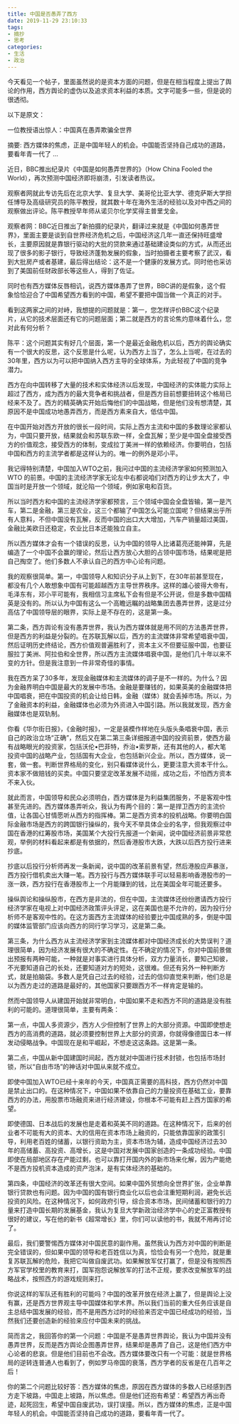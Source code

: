 ```yaml
---
title: 中国是否愚弄了西方
date: 2019-11-29 23:10:33
tags: 
- 摘抄
- 思考
categories:
- 生活
- 政治
---
```


今天看见一个帖子，里面虽然说的是资本方面的问题，但是在相当程度上提出了舆论的作用，西方舆论的虚伪以及追求资本利益的本质。文字可能多一些，但是说的很透彻。


以下是原文：

一位教授语出惊人：中国真在愚弄欺骗全世界

摘要: 西方媒体的焦虑，正是中国年轻人的机会。中国能否坚持自己成功的道路，要看年青一代了 ...

近日，BBC推出纪录片《中国是如何愚弄世界的》（How China Fooled the World），再次预测中国经济即将崩溃，引发读者热议。

观察者网就此专访先后在北京大学、复旦大学、美哥伦比亚大学、德克萨斯大学担任博导及高级研究员的陈平教授，就其数十年在海外生活的经验以及对中西之间的观察做出评论。陈平教授早年师从诺贝尔化学奖得主普里戈金。

观察者网：BBC近日推出了新拍摄的纪录片，翻译过来就是《中国如何愚弄世界》，里面主要是谈到自世界经济危机之后，中国经济这几年一直还保持旺盛增长，主要原因就是靠银行驱动的大批的贷款来通过基础建设类似的方式，从而还出现了很多的影子银行，导致经济蓬勃发展的假象，当时拍摄者主要考察了武汉，看到大批房产或者基建，最后得出结论：这不是一个健康的发展方式。同时他也采访到了美国前任财政部长等这些人，得到了佐证。

同时也有西方媒体反唇相讥，说西方媒体愚弄了世界，BBC讲的是假象，这个假象恰恰迎合了中国希望西方看到的中国，希望不要把中国当做一个真正的对手。

看到这两家之间的对峙，我想提的问题就是：第一，您怎样评价BBC这个纪录片，从它的技术层面还有它的问题层面；第二就是西方的言论焦灼意味着什么，您对此有何分析？


陈平：这个问题其实有好几个层面，第一个是最近金融危机以后，西方的舆论确实有一个很大的反思，这个反思是什么呢，认为西方上当了，怎么上当呢，在过去的30年里，西方以为可以把中国纳入西方主导的全球体系，为此轻视了中国的竞争潜力。


西方在向中国转移了大量的技术和实体经济以后发现，中国经济的实体能力实际上超过了西方，成为西方的最大竞争者和挑战者，但是西方目前想要扭转这个格局已经来不及了。西方的精英确实开始后悔他们的中国战略，但是他们没有想清楚，其原因不是中国成功地愚弄西方，而是西方素来自大，低估中国。


在中国开始对西方开放的很长一段时间，实际上西方主流和中国的多数理论家都认为，中国只要开放，结果就会和苏联东欧一样，全盘瓦解；至少是中国全盘接受西方的价值观念，接受西方的体制，变成拉丁美洲一样的依赖经济。你要明白，包括中国和西方的主流学者都是这样认为的。唯一的例外是邓小平。


我记得特别清楚，中国加入WTO之前，我问过中国的主流经济学家如何预测加入WTO 的前景。中国的主流经济学家无论左中右都说咱们对西方的让步太大了，中国当时是开放一个领域，就沦陷一个领域，例如家电和百货。


所以当时西方和中国的主流经济学家都预言，三个领域中国会全盘皆输，第一是汽车，第二是金融，第三是农业，这三个都输了中国怎么可能立国呢？但结果出乎所有人意料，不但中国没有瓦解，反而中国的出口大大增加，汽车产销量超过美国，金融比美欧日还稳定，农业比日本还能独立自主。


所以西方媒体才会有一个错误的反思，认为中国的领导人比诸葛亮还能神算，先是编造了一个中国不会赢的理论，然后让西方放心大胆的占领中国市场，结果呢是把自己掏空了。他们多数人不承认自己的西方中心论有问题。


我的观察很简单。第一，中国领导人和知识分子从上到下，在30年前甚至现在，都没有几个人敢想象中国有可能超越西方主导世界秩序。这样的雄心彼得大帝有，毛泽东有，邓小平可能有，我相信习主席私下会有但是不公开说，但是多数中国精英是没有的。所以认为中国有这么一个高瞻远瞩的战略集团去愚弄世界，这是过分高估了中国领导层的眼界，实际上是不存在的，这是第一条。


第二条，西方舆论有没有愚弄世界，我认为西方媒体就是用不同的方法愚弄世界，但是西方的利益是分裂的。在苏联瓦解以后，西方的主流媒体非常希望唱衰中国，然后证明历史终结论，西方价值观普遍胜利了，资本主义不但要征服中国，也要征服拉丁美洲、阿拉伯和全世界，所以西方主流媒体唱衰中国，是他们几十年以来不变的方针。但是我注意到一件非常奇怪的事情。


我在西方呆了30多年，发现金融媒体和主流媒体的调子是不一样的。为什么？因为金融界明白中国是最大的发展中市场。金融是要赚钱的，如果英美的金融媒体把中国唱衰，把在中国投资的机会让给日韩，金融（媒体）就会丢掉市场。所以，为了金融资本的利益，金融媒体也必须为外资进入中国引路。所以我就发现，西方金融媒体也是双轨制。


你看《华尔街日报》，《金融时报》，一定是装模作样地在头版头条唱衰中国，表示自己的政治立场“正确”，然后又在第二第三条详细报道中国的投资前景，使西方最有战略眼光的投资家，包括沃伦•巴菲特，乔治•索罗斯，还有其他的人，都大笔投资中国的战略产业，包括国有大企业，也包括新兴企业。所以，西方媒体，说一套，做一套。判断世界格局的变化，别只看媒体说什么，更要注意大资本干什么。资本家不做赔钱的买卖。中国只要坚定改革发展不动摇，成功之后，不怕西方资本不来入伙。


就此而言，中国领导和民众必须明白，西方媒体是为利益集团服务，不是客观中性甚至先进的。西方媒体愚弄听众，我认为有两个目的：第一是捍卫西方的主流价值，让各国心甘情愿听从西方的指挥棒。第二是西方资本的投机战略。你要明白国际金融市场是西方的跨国银行操纵的，我今天不举具体企业的名字，但我观察过中国在香港的红筹股市场，美国某个大投行先报道一个新闻，说中国经济前景非常悲观，举例的材料看起来都是有依据的，然后香港股市大跌，大跌以后西方投行进来抄底。


抄底以后投行分析师再发一条新闻，说中国的改革前景有望，然后港股应声暴涨，西方投行借机卖出大赚一笔。西方投行与西方媒体联手可以轻易影响香港股市的一涨一跌，西方投行在香港股市上一个月能赚到的钱，比在美国全年可能还要多。


操纵舆论和操纵股市，在西方是非法的，但在中国，主流媒体还纷纷邀请西方投行经济学家在电视上对中国经济政策评头评足，这在美国也是不允许的，因为投行分析师不是客观中性的。在这方面西方主流媒体的经验要比中国成熟的多，倒是中国的媒体监管部门应该向西方的同行学习学习，这是第二条。


第三条，为什么西方从主流经济学家到主流媒体都对中国经济成长的大势误判？道理很简单，因为经济发展有很大的不确定性。在不确定的情况下，你对中国前景做出预报有两种可能，一种就是对事实进行具体分析，双方力量消长，要知己知彼，不光要知道自己的长处，还要知道对方的短处，这很难。但还有另外一种判断方式，就是拍脑袋。多数人是凭自己过去的经验，过去的信仰直觉来判断，他们总是以为西方走过的道路是最好的，其他国家只要跟西方不一样肯定是输的。


然而中国领导人从建国开始就非常明白，中国如果不走和西方不同的道路是没有胜利的可能的。道理很简单，主要有两条：


第一点，中国人多资源少，西方人少但控制了世界上的大部分资源。中国即使想走西方的高消费的道路，就必须要控制世界上大部分的资源，你就得像德国日本一样发动侵略战争。中国现在是和平崛起，不想走这这条路。这是第一条。


第二点，中国从新中国建国时间起，西方就对中国进行技术封锁，也包括市场封锁，所以“自由市场”的神话对中国从来就不成立。


即使中国加入WTO已经十来年的今天，中国真正需要的高科技，西方仍然对中国是禁止出口的。在这种情况下，中国如果不依靠自己的力量投资在基础工业，要靠西方的办法，用股票市场融资来进行经济建设，你根本不可能有赶上西方国家的希望。


即使德国、日本战后的发展也是走着和英美不同的道路。在这种情况下，后来的创业者不可能有大的资本、大的信用在资本市场上融资的，只能依靠国家的政策引导，利用老百姓的储蓄，以银行资助为主，资本市场为辅，造成中国经济过去30年的高储蓄、高投资、高增长，这是中国对发展中国家创造的一条成功经验。中国即使在局部地区存在产能过剩，也可以靠打开国内外的新市场来化解，因为产能绝不是西方投机资本造成的资产泡沫，是有实体经济的基础的。


第四条，中国经济的改革还有很大空间。如果中国外贸想向全世界扩张，企业单靠银行贷款也有问题。因为中国的国有银行商业化以后也会注重短期利润，避免长远投资的风险。在这种情况下，如何政府引导，综合资本市场，民间储蓄和银行的力量来打造中国长期的发展基金，我认为复旦大学新政治经济学中心的史正富教授有很好的建议，写在他的新书《超常增长》里，你们可以读他的书，我就不用再讨论了。

最后，我们要警惕西方媒体对中国民意的副作用。虽然我认为西方对中国的判断是完全错误的，但如果中国的领导和老百姓信以为真，恰恰会有另一个危险，就是重复苏联瓦解的危险，我把它叫做自废武功。如果解放军仗打赢了，但是没有按照西方军官学校里的教育来打，国军抱怨说解放军的打法不正规，要求改变解放军的战略战术，按照西方的游戏规则来打。

你说这样的军队还有胜利的可能吗？中国的改革开放在经济上赢了，但是舆论上没有赢，还是西方世界观主导中国媒体和学术界。所以我们当前的重大任务应该是自主总结中国发展的经验，而不是用西方过时的经验来否定中国已经成功的经验，当然我们还要创造新的经验来应付中国未来的挑战。

简而言之，我回答你的第一个问题：中国是不是愚弄世界舆论，我认为中国并没有愚弄世界，反而是西方舆论企图愚弄世界，结果却是愚弄了自己，这是他们西方中心论者的悲哀。但是他们目前也不会改。西方媒体要改只有一个可能：就是世界格局的逆转连普通人也看到了，例如罗马帝国的衰落，西方学者的反省是在几百年之后！

你的第二个问题比较好答：西方媒体的焦虑，原因在西方媒体的多数人已经感到西方走下坡路，中国走上坡路，所以焦虑。但是他们还抱有希望：希望西方再出奇迹，起死回生，希望中国自废武功，误打误撞。所以，西方媒体的焦虑，正是中国年轻人的机会。中国能否坚持自己成功的道路，要看年青一代了。
